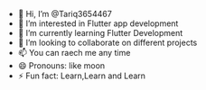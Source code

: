 - 👋 Hi, I’m @Tariq3654467
- 👀 I’m interested in Flutter app development
- 🌱 I’m currently learning  Flutter Development 
- 💞️ I’m looking to collaborate on different projects
- 📫 You can raech me any time
- 😄 Pronouns: like moon
- ⚡ Fun fact: Learn,Learn and Learn

<!---
Tariq3654467/Tariq3654467 is a ✨ special ✨ repository because its `README.md` (this file) appears on your GitHub profile.
You can click the Preview link to take a look at your changes.
--->
